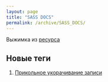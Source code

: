 ```yaml
---
layout: page
title: "SASS DOCS"
permalink: /archive/SASS_DOCS/
---
```


Выжимка из [ресурса](https://sass-scss.ru/documentation/)

##  Новые теги

 1. [Прикольное укорачивание записи](/archive/SASS_DOCS/index.html)
 
